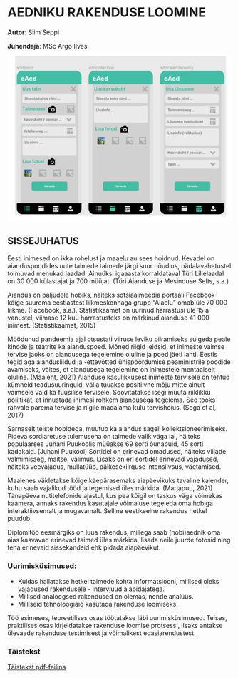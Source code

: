 # AEDNIKU RAKENDUSE LOOMINE

**Autor**: Siim Seppi

**Juhendaja**: MSc Argo Ilves

![Figma vaated](./Vaated.png)

## SISSEJUHATUS

Eesti inimesed on ikka rohelust ja maaelu au sees hoidnud. Kevadel on aianduspoodides uute
taimede taimede järgi suur nõudlus, nädalavahetustel toimuvad menukad laadad. Ainuüksi igaaasta
korraldataval Türi Lillelaadal on 30 000 külastajat ja 700 müüjat. (Türi Aianduse ja
Mesinduse Selts, s.a.)

Aiandus on paljudele hobiks, näiteks sotsiaalmeedia portaali Facebook kõige suurema
eestlastest liikmeskonnaga grupp “Aiaelu” omab üle 70 000 liikme. (Facebook, s.a.).
Statistikaamet on uurinud harrastusi üle 15 a vanustel, viimase 12 kuu harrastusteks on
märkinud aianduse 41 000 inimest. (Statistikaamet, 2015)

Möödunud pandeemia ajal otsustati viiruse leviku piiramiseks sulgeda peale kinode ja teatrite
ka aianduspoed. Mõned riigid leidsid, et inimeste vaimse tervise jaoks on aiandusega
tegelemine oluline ja poed jäeti lahti. Eestis tegid aga aiandusliidud ja -ettevõtted
ühispöördumise peaministrile poodide avamiseks, väites, et aiandusega tegelemine on
inimestele mentaalselt oluline. (Maaleht, 2021) Aianduse kasulikkusest inimeste tervisele on
tehtud kümneid teadusuuringuid, välja tuuakse positiivne mõju mitte ainult vaimsele vaid ka
füüsilise tervisele. Soovitatakse isegi muuta riiklikku poliitikat, et innustada inimesi rohkem
aiandusega tegelema. See tooks rahvale parema tervise ja riigile madalama kulu tervishoius.
(Soga et al, 2017)

Sarnaselt teiste hobidega, muutub ka aiandus sageli kollektsioneerimiseks. Pideva sordiaretuse
tulemusena on taimede valik väga lai, näiteks populaarses Juhani Puukoolis müüakse 69 sorti
õunapuid, 45 sorti kadakaid. (Juhani Puukool) Sortidel on erinevad omadused, näiteks viljade
valmimisaeg, maitse, välimus. Lisaks on eri sortidel erinevad vajadused, näiteks veevajadus,
mullatüüp, päikesekiirguse intensiivsus, väetamised.

Maalehes väidetakse kõige käepärasemaks aiapäevikuks tavaline kalender, kuhu saab vajalikud
tööd ja tegemised üles märkida. (Marjapuu, 2021) Tänapäeva nutitelefonide ajastul, kus pea
kõigil on taskus väga võimekas kaamera, annaks rakendus kasutajale võimaluse tegeleda oma
hobiga interaktiivsemalt ja mugavamalt. Selline eestikeelne rakendus hetkel puudub.

Diplomitöö eesmärgiks on luua rakendus, millega saab (hobi)aednik oma aias kasvavad
erinevad taimed üles märkida, lisada neile juurde fotosid ning teha erinevaid sissekandeid ehk
pidada aiapäevikut.

### Uurimisküsimused:
- Kuidas hallatakse hetkel taimede kohta informatsiooni, millised oleks vajadused
rakendusele - intervjuud aiapidajatega.
- Millised analoogsed rakendused on olemas, nende analüüs.
- Milliseid tehnoloogiaid kasutada rakenduse loomiseks.

Töö esimeses, teoreetilises osas töötatakse läbi uurimisküsimused.
Teises, praktilises osas kirjeldatakse rakenduse loomise protsessi, lisaks antakse ülevaade rakenduse testimisest ja võimalikest edasiarendustest.

### Täistekst
[Täistekst pdf-failina](./Siim%20Seppi%20-%20Diplomit%C3%B6%C3%B6.pdf)